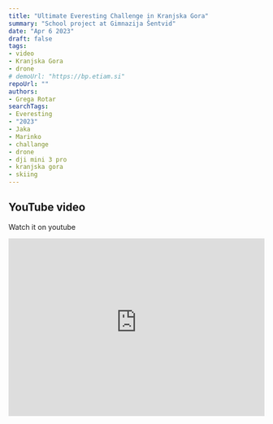 ```yaml
---
title: "Ultimate Everesting Challenge in Kranjska Gora"
summary: "School project at Gimnazija Šentvid"
date: "Apr 6 2023"
draft: false
tags:
- video
- Kranjska Gora
- drone
# demoUrl: "https://bp.etiam.si"
repoUrl: ""
authors:
- Grega Rotar
searchTags:
- Everesting
- "2023"
- Jaka
- Marinko
- challange
- drone
- dji mini 3 pro
- kranjska gora
- skiing
---
```

## YouTube video
Watch it on youtube
<iframe width="100%" height="350" src="https://www.youtube-nocookie.com/embed/YpUANPHEAfc?si=F4wmAWa0VHaPFqWg" title="YouTube video player" frameborder="0" allow="accelerometer; autoplay; clipboard-write; encrypted-media; gyroscope; picture-in-picture; web-share" referrerpolicy="strict-origin-when-cross-origin" allowfullscreen></iframe>

